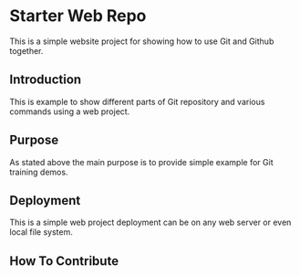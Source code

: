 # Starter Web Repo
This is a simple website project for showing how to use Git and Github together.
## Introduction

This is example to show different parts of Git repository and various commands using a web project.

## Purpose

As stated above the main purpose is to provide simple example for Git training demos.

## Deployment

This is a simple web project deployment can be on any web server or even local file system.

## How To Contribute